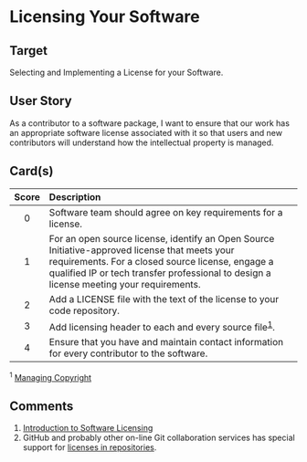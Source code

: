 [_metadata_:tags]:- "ecp-psip-ptc"
# Licensing Your Software

## Target

Selecting and Implementing a License for your Software.

## User Story

As a contributor to a software package, I want to ensure that our work has an appropriate software license associated with it so that users and new contributors will understand how the intellectual property is managed.

## Card(s)

| Score         | Description |
| :-------------: | :------------- |
| 0 | Software team should agree on key requirements for a license. |
| 1 | For an open source license, identify an Open Source Initiative-approved license that meets your requirements.  For a closed source license, engage a qualified IP or tech transfer professional to design a license meeting your requirements.      |
| 2 | Add a LICENSE file with the text of the license to your code repository.      |
| 3 | Add licensing header to each and every source file<sup>[1]</sup>. |
| 4 | Ensure that you have and maintain contact information for every contributor to the software.     |

<sup>1</sup> [Managing Copyright](http://softwarefreedom.org/resources/2012/ManagingCopyrightInformation.html)

## Comments
1. [Introduction to Software Licensing](http://ideas-productivity.org/events/hpc-best-practices-webinars/#webinar024)
1. GitHub and probably other on-line Git collaboration services has special support for [licenses in repositories](https://help.github.com/en/github/creating-cloning-and-archiving-repositories/licensing-a-repository).


[1]: http://softwarefreedom.org/resources/2012/ManagingCopyrightInformation.html

